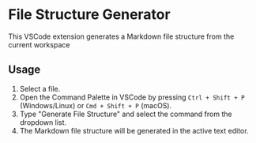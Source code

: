 # File Structure Generator

This VSCode extension generates a Markdown file structure from the current workspace

## Usage

1. Select a file.
2. Open the Command Palette in VSCode by pressing `Ctrl + Shift + P` (Windows/Linux) or `Cmd + Shift + P` (macOS).
3. Type "Generate File Structure" and select the command from the dropdown list.
4. The Markdown file structure will be generated in the active text editor.